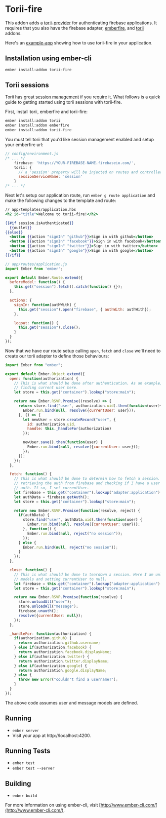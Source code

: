# Torii-fire

This addon adds a [torii-provider] for authenticating firebase applications. It
requires that you also have the firebase adapter, [emberfire], and [torii]
addons.

Here's an [example-app] showing how to use torii-fire in your application.

[torii-provider]: https://github.com/Vestorly/torii/#providers-in-torii
[emberfire]: https://github.com/firebase/emberfire
[torii]: https://github.com/Vestorly/torii
[example-app]: https://github.com/MattMSumner/chattr

## Installation using ember-cli

```bash
ember install:addon torii-fire
```

## Torii sessions

Torii has great [session management] if you require it. What follows is a quick
guide to getting started using torii sessions with torii-fire.

First, install torii, emberfire and torii-fire:

```bash
ember install:addon torii
ember install:addon emberfire
ember install:addon torii-fire
```

You must tell torii that you'd like session management enabled and setup your
emberfire url:

```js
// config/environment.js
/* ... */
    firebase: 'https://YOUR-FIREBASE-NAME.firebaseio.com/',
    torii: {
      // a 'session' property will be injected on routes and controllers
      sessionServiceName: 'session'
    }
/* ... */
```

Next let's setup our application route, run `ember g route application` and make
the following changes to the template and route:

```handlebars
// app/templates/application.hbs
<h2 id="title">Welcome to torii-fire!</h2>

{{#if session.isAuthenticated}}
  {{outlet}}
{{else}}
  <button {{action "signIn" "github"}}>Sign in with github</button>
  <button {{action "signIn" "facebook"}}>Sign in with facebook</button>
  <button {{action "signIn" "twitter"}}>Sign in with twitter</button>
  <button {{action "signIn" "google"}}>Sign in with google</button>
{{/if}}
```

```js
// app/routes/application.js
import Ember from 'ember';

export default Ember.Route.extend({
  beforeModel: function() {
    this.get("session").fetch().catch(function() {});
  },

  actions: {
    signIn: function(authWith) {
      this.get("session").open("firebase", { authWith: authWith});
    },

    logout: function() {
      this.get("session").close();
    }
  }
});
```

Now that we have our route setup calling `open`, `fetch` and `close` we'll need
to create our torii adapter to define those behaviours:

```js
import Ember from "ember";

export default Ember.Object.extend({
  open: function(authorization) {
    // This is what should be done after authentication. As an example, I'm
    // finding current user here.
    let store = this.get("container").lookup("store:main");

    return new Ember.RSVP.Promise((resolve) => {
      return store.find("user", authorization.uid).then(function(user){
        Ember.run.bind(null, resolve({currentUser: user}));
      }, () => {
        let newUser = store.createRecord("user", {
          id: authorization.uid,
          handle: this._handleFor(authorization)
        });

        newUser.save().then(function(user) {
          Ember.run.bind(null, resolve({currentUser: user}));
        });
      });
    });
  },

  fetch: function() {
    // This is what should be done to determin how to fetch a session. Here I am
    // retrieving the auth from firebase and checking if I have a user for that
    // auth. If so, I set currentUser.
    let firebase = this.get("container").lookup("adapter:application").firebase;
    let authData = firebase.getAuth();
    let store = this.get("container").lookup("store:main");

    return new Ember.RSVP.Promise(function(resolve, reject) {
      if(authData) {
        store.find("user", authData.uid).then(function(user) {
          Ember.run.bind(null, resolve({currentUser: user}));
        }, function() {
          Ember.run.bind(null, reject("no session"));
        });
      } else {
        Ember.run.bind(null, reject("no session"));
      }
    });
  },

  close: function() {
    // This is what should be done to teardown a session. Here I am unloading my
    // models and setting currentUser to null.
    let firebase = this.get("container").lookup("adapter:application").firebase;
    let store = this.get("container").lookup("store:main");

    return new Ember.RSVP.Promise(function(resolve) {
      store.unloadAll("user");
      store.unloadAll("message");
      firebase.unauth();
      resolve({currentUser: null});
    });
  },

  _handleFor: function(authorization) {
    if(authorization.github) {
      return authorization.github.username;
    } else if(authorization.facebook) {
      return authorization.facebook.displayName;
    } else if(authorization.twitter) {
      return authorization.twitter.displayName;
    } else if(authorization.google) {
      return authorization.google.displayName;
    } else {
      throw new Error("couldn't find a username!");
    }
  }
});
```

The above code assumes user and message models are defined.

[session management]: https://github.com/Vestorly/torii#session-management-in-torii

## Running

* `ember server`
* Visit your app at http://localhost:4200.

## Running Tests

* `ember test`
* `ember test --server`

## Building

* `ember build`

For more information on using ember-cli, visit [http://www.ember-cli.com/](http://www.ember-cli.com/).
